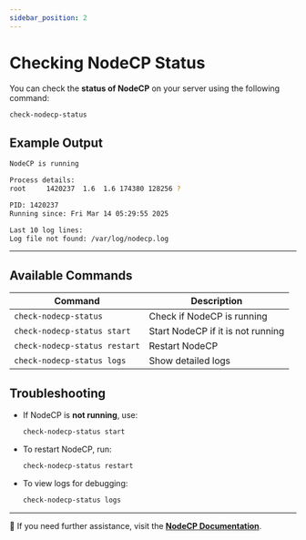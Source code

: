 ```yaml
---
sidebar_position: 2
---
```


# Checking NodeCP Status

You can check the **status of NodeCP** on your server using the following command:

```bash
check-nodecp-status
```

## Example Output

```bash
NodeCP is running

Process details:
root     1420237  1.6  1.6 174380 128256 ?       

PID: 1420237
Running since: Fri Mar 14 05:29:55 2025

Last 10 log lines:
Log file not found: /var/log/nodecp.log
```

---

## Available Commands

| Command | Description |
|---------|-------------|
| `check-nodecp-status` | Check if NodeCP is running |
| `check-nodecp-status start` | Start NodeCP if it is not running |
| `check-nodecp-status restart` | Restart NodeCP |
| `check-nodecp-status logs` | Show detailed logs |

## Troubleshooting

- If NodeCP is **not running**, use:
  ```bash
  check-nodecp-status start
  ```

- To restart NodeCP, run:
  ```bash
  check-nodecp-status restart
  ```

- To view logs for debugging:
  ```bash
  check-nodecp-status logs
  ```

---

🔹 If you need further assistance, visit the **[NodeCP Documentation](https://documentation.nodecp.com)**.
